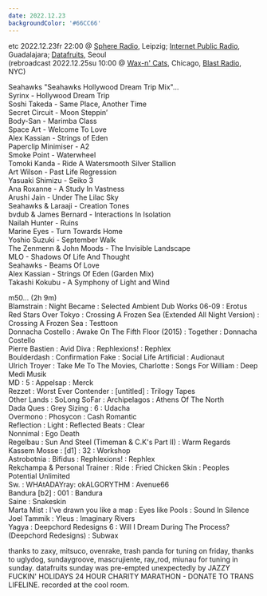 ```yaml
---
date: 2022.12.23
backgroundColor: '#66CC66'
---
```


etc 2022.12.23fr 22:00 @ [Sphere Radio](http://www.sphere-radio.net/), Leipzig; [Internet Public Radio](http://www.internetpublicradio.live/), Guadalajara; [Datafruits](http://www.datafruits.fm/), Seoul  
(rebroadcast 2022.12.25su 10:00 @ [Wax-n' Cats](http://www.twitch.tv/waxncats), Chicago, [Blast Radio](https://blastradio.com/kimochisound), NYC)  

Seahawks "Seahawks Hollywood Dream Trip Mix"...  
Syrinx - Hollywood Dream Trip  
Soshi Takeda - Same Place, Another Time  
Secret Circuit - Moon Steppin’  
Body-San - Marimba Class  
Space Art - Welcome To Love  
Alex Kassian - Strings of Eden  
Paperclip Minimiser - A2  
Smoke Point - Waterwheel  
Tomoki Kanda - Ride A Watersmooth Silver Stallion  
Art Wilson - Past Life Regression  
Yasuaki Shimizu - Seiko 3  
Ana Roxanne - A Study In Vastness  
Arushi Jain - Under The Lilac Sky  
Seahawks & Laraaji - Creation Tones  
bvdub & James Bernard - Interactions In Isolation  
Nailah Hunter - Ruins  
Marine Eyes - Turn Towards Home  
Yoshio Suzuki - September Walk  
The Zenmenn & John Moods - The Invisible Landscape  
MLO - Shadows Of Life And Thought  
Seahawks - Beams Of Love  
Alex Kassian - Strings Of Eden (Garden Mix)  
Takashi Kokubu - A Symphony of Light and Wind  

m50... (2h 9m)  
Blamstrain : Night Became : Selected Ambient Dub Works 06-09 : Erotus  
Red Stars Over Tokyo : Crossing A Frozen Sea (Extended All Night Version) : Crossing A Frozen Sea : Testtoon  
Donnacha Costello : Awake On The Fifth Floor (2015) : Together : Donnacha Costello  
Pierre Bastien : Avid Diva : Rephlexions! : Rephlex  
Boulderdash : Confirmation Fake : Social Life Artificial : Audionaut  
Ulrich Troyer : Take Me To The Movies, Charlotte : Songs For William : Deep Medi Musik  
MD : 5 : Appelsap : Merck  
Rezzet : Worst Ever Contender : \[untitled\] : Trilogy Tapes  
Other Lands : SoLong SoFar : Archipelagos : Athens Of The North  
Dada Ques : Grey Sizing : 6 : Udacha  
Overmono : Phosycon : Cash Romantic  
Reflection : Light : Reflected Beats : Clear  
Nonnimal : Ego Death  
Regelbau : Sun And Steel (Timeman & C.K's Part II) : Warm Regards  
Kassem Mosse : \[d1\] : 32 : Workshop  
Astrobotnia : Bifidus : Rephlexions! : Rephlex  
Rekchampa & Personal Trainer : Ride : Fried Chicken Skin : Peoples Potential Unlimited  
Sw. : WHAtADAYray: okALGORYTHM : Avenue66  
Bandura \[b2\] : 001 : Bandura  
Saine : Snakeskin  
Marta Mist : I've drawn you like a map : Eyes like Pools : Sound In Silence  
Joel Tammik : Yleus : Imaginary Rivers  
Yagya : Deepchord Redesigns 6 : Will I Dream During The Process? (Deepchord Redesigns) : Subwax  

thanks to zaxy, mitsuco, ovenrake, trash panda for tuning on friday, thanks to uglydog, sundaygroove, mascrujiente, ray\_rod, miunau for tuning in sunday. datafruits sunday was pre-empted unexpectedly by JAZZY FUCKIN' HOLIDAYS 24 HOUR CHARITY MARATHON - DONATE TO TRANS LIFELINE. recorded at the cool room.